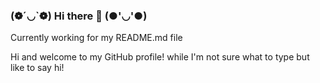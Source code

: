 ### (❁´◡`❁)       Hi there 👋         (●'◡'●)
Currently working for my README.md file

Hi and welcome to my GitHub profile! while I'm not sure what to type but like to say hi!




<!--
**UnifeGi/UnifeGi** is a ✨ _special_ ✨ repository because its `README.md` (this file) appears on your GitHub profile.

Here are some ideas to get you started:

- 🔭 I’m currently working on ...
- 🌱 I’m currently learning ...
- 👯 I’m looking to collaborate on ...
- 🤔 I’m looking for help with ...
- 💬 Ask me about ...
- 📫 How to reach me: ...
- 😄 Pronouns: ...
- ⚡ Fun fact: ...
-->
